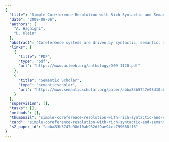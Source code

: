```yaml
---
{
  "title": "Simple Coreference Resolution with Rich Syntactic and Semantic Features",
  "date": "2009-08-06",
  "authors": [
    "A. Haghighi",
    "D. Klein"
  ],
  "abstract": "Coreference systems are driven by syntactic, semantic, and discourse constraints. We present a simple approach which completely modularizes these three aspects. In contrast to much current work, which focuses on learning and on the discourse component, our system is deterministic and is driven entirely by syntactic and semantic compatibility as learned from a large, unlabeled corpus. Despite its simplicity and discourse naivete, our system substantially outperforms all unsupervised systems and most supervised ones. Primary contributions include (1) the presentation of a simple-to-reproduce, high-performing baseline and (2) the demonstration that most remaining errors can be attributed to syntactic and semantic factors external to the coreference phenomenon (and perhaps best addressed by non-coreference systems).",
  "links": [
    {
      "title": "PDF",
      "type": "pdf",
      "url": "https://www.aclweb.org/anthology/D09-1120.pdf"
    },
    {
      "title": "Semantic Scholar",
      "type": "semanticscholar",
      "url": "https://www.semanticscholar.org/paper/abba83b5747e98d10ab982df9ae94cc799668f16"
    }
  ],
  "supervision": [],
  "tasks": [],
  "methods": [],
  "thumbnail": "simple-coreference-resolution-with-rich-syntactic-and-semantic-features-thumb.jpg",
  "card": "simple-coreference-resolution-with-rich-syntactic-and-semantic-features-card.jpg",
  "s2_paper_id": "abba83b5747e98d10ab982df9ae94cc799668f16"
}
---
```


